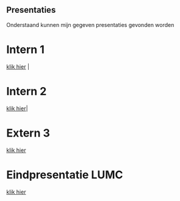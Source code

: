 ## **Presentaties**
Onderstaand kunnen mijn gegeven presentaties gevonden worden


# Intern 1
[klik hier](https://github.com/rdlindeboom95/PortfolioKB74/files/1669025/Intern.P1.pptx) | 

# Intern 2
[klik hier](https://github.com/rdlindeboom95/PortfolioKB74/files/1669026/Intern.P2.pptx)|

# Extern 3
[klik hier](https://github.com/rdlindeboom95/PortfolioKB74/files/1669313/Extern.P3.pptx)

# Eindpresentatie LUMC 
[klik hier](https://github.com/rdlindeboom95/PortfolioKB74/files/1721601/Presentatie.LUMC.1.pptx)
